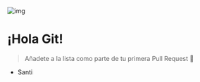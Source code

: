 ![img](/logo.png)

# ¡Hola Git!

> Añadete a la lista como parte de tu primera Pull Request 🥳

- Santi
